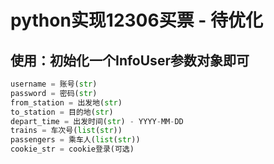 # python实现12306买票 - 待优化

## 使用：初始化一个InfoUser参数对象即可
```python
username = 账号(str)
password = 密码(str)
from_station = 出发地(str)
to_station = 目的地(str)
depart_time = 出发时间(str) - YYYY-MM-DD
trains = 车次号(list(str))
passengers = 乘车人(list(str))
cookie_str = cookie登录(可选)
```